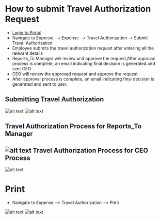 How to submit Travel Authorization Request
==========
 - [Login to Portal](../../office/forgot-password.html "Login")
 - Navigate to Expense --> Expense --> Travel Authorization--> Submit Travel Authorization
 - Employee submits the travel authorization request after entering all the relevant details
 - Reports_To Manager will review and approve the request,After approval process is complete, an email indicating final decision is generated and sent  CEO
 - CEO will review the approved request and approve the request
 - After approval process is complete, an email indicating final decision is generated and sent to user.

Submitting Travel Authorization
----
![alt text](../../images/expense/travel-authorization.png "Travel Authorization")
![alt text](../../images/expense/submit-travelauthorization.png "Travel Authorization")

Travel Authorization Process for Reports_To Manager
----
![alt text](../../images/expense/reports-to-approval-task.png "Travel Authorization")
Travel Authorization Process for CEO Process
----
![alt text](../../images/expense/ceo-approval-task.png "Travel Authorization")

Print 
===========
 - Navigate to Expense --> Travel Authorization --> Print

![alt text](../../images/expense/print-travelauthorization.png "Check Requisition")
![alt text](../../images/expense/travelauthorization-print-form.png "Check Requisition")